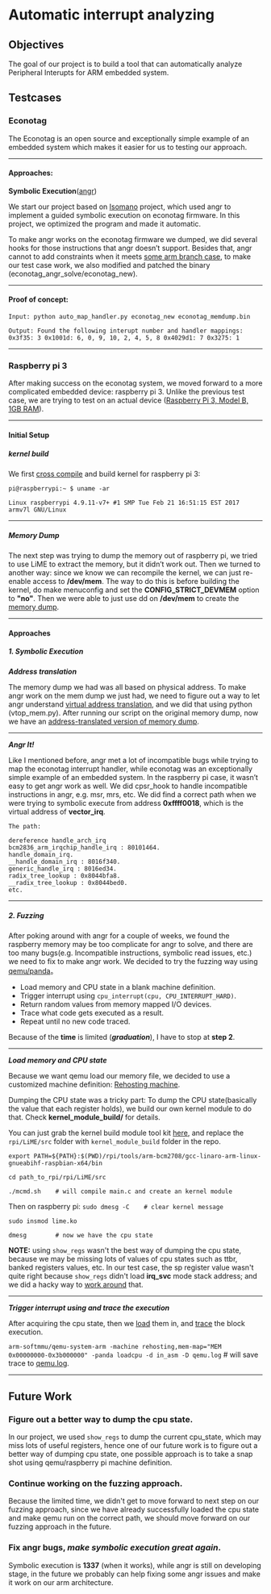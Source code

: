 # Automatic interrupt analyzing
## Objectives
The goal of our project is to build a tool that can automatically analyze Peripheral Interupts for ARM embedded system. 

## Testcases
### Econotag
The Econotag is an open source and exceptionally simple example of an embedded system which makes it easier for us to testing our approach.

---

#### Approaches:
**Symbolic Execution**([angr](http://angr.io/))

We start our project based on [Isomano](https://github.com/fmaymi/Isomano) project, which used angr to implement a guided symbolic execution on econotag firmware. In this project, we optimized the program and made it automatic.            
                    
To make angr works on the econotag firmware we dumped, we did several hooks for those instructions that angr doesn’t support. Besides that,  angr cannot to add constraints when it meets [some arm branch case](https://github.com/angr/angr/issues/365), to make our test case work, we also modified and patched the binary (econotag\_angr\_solve/econotag\_new).

---

#### Proof of concept:
`Input: python auto_map_handler.py econotag_new econotag_memdump.bin`

`Output: Found the following interupt number and handler mappings:
0x3f35: 3
0x1001d: 6, 0, 9, 10, 2, 4, 5, 8
0x4029d1: 7
0x3275: 1
`

---

### Raspberry pi 3

After making success on the econotag system, we moved forward to a more complicated embedded device: raspberry pi 3. Unlike the previous test case, we are trying to test on an actual device ([Raspberry Pi 3, Model B, 1GB RAM](https://en.wikipedia.org/wiki/Raspberry_Pi)). 

---

#### Initial Setup
##### kernel build
We first [cross compile](https://www.raspberrypi.org/documentation/linux/kernel/building.md) and build kernel for raspberry pi 3:

`pi@raspberrypi:~ $ uname -ar`

`Linux raspberrypi 4.9.11-v7+ #1 SMP Tue Feb 21 16:51:15 EST 2017 armv7l GNU/Linux`

---

##### Memory Dump
The next step was trying to dump the memory out of raspberry pi, we tried to use LiME to extract the memory, but it didn’t work out. Then we turned to another way: since we know we can
recompile the kernel, we can just re-enable access to **/dev/mem**. The way to do this is before building the kernel, do make menuconfig and
set the **CONFIG\_STRICT\_DEVMEM** option to **"no"**. Then we were able to just use dd on **/dev/mem** to create the [memory dump](http://107.170.178.208/mem_dump/mem). 



---

#### Approaches
##### 1. Symbolic Execution


_**Address translation**_

The memory dump we had was all based on physical address. To make angr work on the mem dump we just had, we need to figure out a way to let angr understand [virtual address translation](https://armv8-ref.codingbelief.com/en/chapter_d4/d42_1_about_the_vmsav8-64_address_translation_syste.html), and we did that using python (vtop_mem.py). After running our script on the original memory dump, now we have an [address-translated version of memory dump](http://107.170.178.208/mem_dump/mem_hack).

---


_**Angr It!**_

Like I mentioned before, angr met a lot of incompatible bugs while trying to map the econotag interrupt handler, while econotag was an exceptionally simple example of an embedded system. In the raspberry pi case, it wasn’t easy to get angr work as well. We did cpsr_hook to handle incompatible instructions in angr, e.g. msr, mrs, etc. We did find a correct path when we were trying to symbolic execute from address **0xffff0018**, which is the virtual address of **vector\_irq**.



```
The path:

dereference handle_arch_irq       
bcm2836_arm_irqchip_handle_irq : 80101464. 
handle_domain_irq. 
__handle_domain_irq : 8016f340. 
generic_handle_irq : 8016ed34.  
radix_tree_lookup : 0x8044bfa8.  
__radix_tree_lookup : 0x8044bed0.   
etc.
```

---

##### 2. Fuzzing

After poking around with angr for a couple of weeks, we found the raspberry memory may be too complicate for angr to solve, and there are too many bugs(e.g. Incompatible instructions, symbolic read issues, etc.) we need to fix to make angr work. We decided to try the fuzzing way using [qemu/panda](https://github.com/panda-re/panda)。

- Load memory and CPU state in a blank machine definition. 
- Trigger interrupt using `cpu_interrupt(cpu, CPU_INTERRUPT_HARD)`. 
- Return random values from memory mapped I/O devices. 
- Trace what code gets executed as a result.
- Repeat until no new code traced.

Because of the **time** is limited (_**graduation**_), I have to stop at **step 2**. 

---



_**Load memory and CPU state**_

Because we want qemu load our memory file, we decided to use a customized machine definition: [Rehosting machine](https://github.com/H4oK3/auto-emulation2-runner/blob/master/hw/arm/rehosting.c).

Dumping the CPU state was a tricky part:
To dump the CPU state(basically the value that each register holds), we build our own kernel module to do that. Check **kernel\_module\_build/** for details.

You can just grab the kernel build module tool kit [here](http://panda.moyix.net/~moyix/rpi_lkm_build.tgz), and replace the `rpi/LiME/src` folder with `kernel_module_build` folder in the repo.

`export PATH=${PATH}:$(PWD)/rpi/tools/arm-bcm2708/gcc-linaro-arm-linux-  gnueabihf-raspbian-x64/bin`

`cd path_to_rpi/rpi/LiME/src`

`./mcmd.sh    # will compile main.c and create an kernel module`

Then on raspberry pi:
`sudo dmesg -C    # clear kernel message`

`sudo insmod lime.ko`

`dmesg        # now we have the cpu state`

**NOTE:** using `show_regs` wasn't the best way of dumping the cpu state, because we may be missing lots of values of cpu states such as ttbr, banked registers values, etc. In our test case, the sp register value wasn't quite right because `show_regs` didn't load **irq\_svc** mode stack address; and we did a hacky way to [work around](https://github.com/H4oK3/interrupt_analysis/blob/master/kernel_module_build/main.c#L83) that.

---


_**Trigger interrupt using and trace the execution**_

After acquiring the cpu state, then we [load](https://github.com/H4oK3/interrupt_analysis/blob/master/qemu_rpi/loadcpu/loadcpu.c) them in, and [trace](https://github.com/H4oK3/interrupt_analysis/blob/master/qemu_rpi/bbtrace/bbtrace.c) the block execution.

`arm-softmmu/qemu-system-arm -machine rehosting,mem-map="MEM 0x00000000-0x3b000000" -panda loadcpu -d in_asm -D qemu.log`    # will save trace to [qemu.log](https://github.com/H4oK3/interrupt_analysis/blob/master/qemu_rpi/qemu.log).


---

## Future Work



### Figure out a better way to dump the cpu state.
In our project, we used `show_regs` to dump the current cpu_state, which may miss lots of useful registers, hence one of our future work is to figure out a better way of dumping cpu state, one possible approach is to take a snap shot using qemu/raspberry pi machine definition.
### Continue working on the fuzzing approach.
Because the limited time, we didn't get to move forward to next step on our fuzzing approach, since we have already successfully loaded the cpu state and make qemu run on the correct path, we should move forward on our fuzzing approach in the future.

### Fix angr bugs, _make symbolic execution great again_.
Symbolic execution is **1337** (when it works), while angr is still on developing stage, in the future we probably can help fixing some angr issues and make it work on our arm architecture.





